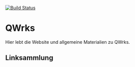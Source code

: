 [![Build Status](https://travis-ci.com/QWrks/QWrks.github.io.svg?token=VqJKxxUwxXFJyYyqJx7G&branch=source)](https://travis-ci.com/QWrks/QWrks.github.io)

# QWrks

Hier lebt die Website und allgemeine Materialien zu QWrks.

## Linksammlung
